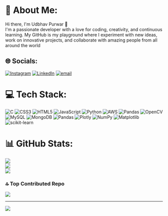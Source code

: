 # 💫 About Me:
Hi there, I'm Udbhav Purwar 👋<br>I'm a passionate developer with a love for coding, creativity, and continuous learning. My GitHub is my playground where I experiment with new ideas, work on innovative projects, and collaborate with amazing people from all around the world

## 🌐 Socials:
[![Instagram](https://img.shields.io/badge/Instagram-%23E4405F.svg?logo=Instagram&logoColor=white)](https://instagram.com/udbhav_96) [![LinkedIn](https://img.shields.io/badge/LinkedIn-%230077B5.svg?logo=linkedin&logoColor=white)](https://linkedin.com/in/udbhav-purwar-084645336) [![email](https://img.shields.io/badge/Email-D14836?logo=gmail&logoColor=white)](mailto:udbhavpurwar119@gmail.com) 
# 💻 Tech Stack:
![C](https://img.shields.io/badge/c-%2300599C.svg?style=for-the-badge&logo=c&logoColor=white) ![CSS3](https://img.shields.io/badge/css3-%231572B6.svg?style=for-the-badge&logo=css3&logoColor=white) ![HTML5](https://img.shields.io/badge/html5-%23E34F26.svg?style=for-the-badge&logo=html5&logoColor=white) ![JavaScript](https://img.shields.io/badge/javascript-%23323330.svg?style=for-the-badge&logo=javascript&logoColor=%23F7DF1E) ![Python](https://img.shields.io/badge/python-3670A0?style=for-the-badge&logo=python&logoColor=ffdd54) ![AWS](https://img.shields.io/badge/AWS-%23FF9900.svg?style=for-the-badge&logo=amazon-aws&logoColor=white) ![Pandas](https://img.shields.io/badge/pandas-%23150458.svg?style=for-the-badge&logo=pandas&logoColor=white) ![OpenCV](https://img.shields.io/badge/opencv-%23white.svg?style=for-the-badge&logo=opencv&logoColor=white) ![MySQL](https://img.shields.io/badge/mysql-4479A1.svg?style=for-the-badge&logo=mysql&logoColor=white) ![MongoDB](https://img.shields.io/badge/MongoDB-%234ea94b.svg?style=for-the-badge&logo=mongodb&logoColor=white) ![Pandas](https://img.shields.io/badge/pandas-%23150458.svg?style=for-the-badge&logo=pandas&logoColor=white) ![Plotly](https://img.shields.io/badge/Plotly-%233F4F75.svg?style=for-the-badge&logo=plotly&logoColor=white) ![NumPy](https://img.shields.io/badge/numpy-%23013243.svg?style=for-the-badge&logo=numpy&logoColor=white) ![Matplotlib](https://img.shields.io/badge/Matplotlib-%23ffffff.svg?style=for-the-badge&logo=Matplotlib&logoColor=black) ![scikit-learn](https://img.shields.io/badge/scikit--learn-%23F7931E.svg?style=for-the-badge&logo=scikit-learn&logoColor=white)
# 📊 GitHub Stats:
![](https://github-readme-stats.vercel.app/api?username=udbhav96&theme=dark&hide_border=false&include_all_commits=true&count_private=true)<br/>
![](https://github-readme-streak-stats.herokuapp.com/?user=udbhav96&theme=dark&hide_border=false)<br/>
![](https://github-readme-stats.vercel.app/api/top-langs/?username=udbhav96&theme=dark&hide_border=false&include_all_commits=true&count_private=true&layout=compact)

### 🔝 Top Contributed Repo
![](https://github-contributor-stats.vercel.app/api?username=udbhav96&limit=5&theme=dark&combine_all_yearly_contributions=true)

---
[![](https://visitcount.itsvg.in/api?id=udbhav96&icon=0&color=0)](https://visitcount.itsvg.in)

<!-- Proudly created with GPRM ( https://gprm.itsvg.in ) -->
